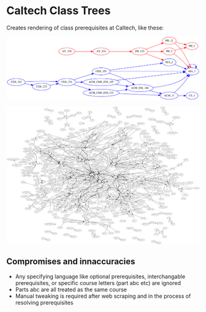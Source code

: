# Caltech Class Trees

Creates rendering of class prerequisites at Caltech, like these:

![highlight](renderings/highlight_ay219_cds243.png)

![fullcatalog](renderings/neato-fullcatalog-preqs-latest-handpicked-gstart-5.png)

## Compromises and innaccuracies

- Any specifying language like optional prerequisites, interchangable prerequisites, or specific course letters (part abc etc) are ignored
- Parts abc are all treated as the same course
- Manual tweaking is required after web scraping and in the process of resolving prerequisites
